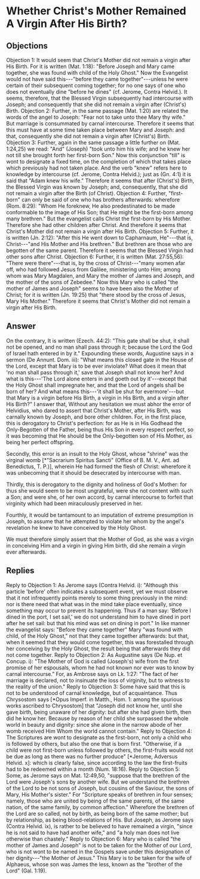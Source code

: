 # Whether Christ's Mother Remained A Virgin After His Birth?
## Objections
Objection 1: It would seem that Christ's Mother did not remain a virgin after His Birth. For it is written (Mat. 1:18): "Before Joseph and Mary came together, she was found with child of the Holy Ghost." Now the Evangelist would not have said this---"before they came together"---unless he were certain of their subsequent coming together; for no one says of one who does not eventually dine "before he dines" (cf. Jerome, Contra Helvid.). It seems, therefore, that the Blessed Virgin subsequently had intercourse with Joseph; and consequently that she did not remain a virgin after (Christ's) Birth.
Objection 2: Further, in the same passage (Mat. 1:20) are related the words of the angel to Joseph: "Fear not to take unto thee Mary thy wife." But marriage is consummated by carnal intercourse. Therefore it seems that this must have at some time taken place between Mary and Joseph: and that, consequently she did not remain a virgin after (Christ's) Birth.
Objection 3: Further, again in the same passage a little further on (Mat. 1:24,25) we read: "And" (Joseph) "took unto him his wife; and he knew her not till she brought forth her first-born Son." Now this conjunction "till" is wont to designate a fixed time, on the completion of which that takes place which previously had not taken place. And the verb "knew" refers here to knowledge by intercourse (cf. Jerome, Contra Helvid.); just as (Gn. 4:1) it is said that "Adam knew his wife." Therefore it seems that after (Christ's) Birth, the Blessed Virgin was known by Joseph; and, consequently, that she did not remain a virgin after the Birth (of Christ).
Objection 4: Further, "first-born" can only be said of one who has brothers afterwards: wherefore (Rom. 8:29): "Whom He foreknew, He also predestinated to be made conformable to the image of His Son; that He might be the first-born among many brethren." But the evangelist calls Christ the first-born by His Mother. Therefore she had other children after Christ. And therefore it seems that Christ's Mother did not remain a virgin after His Birth.
Objection 5: Further, it is written (Jn. 2:12): "After this He went down to Capharnaum, He"---that is, Christ---"and His Mother and His brethren." But brethren are those who are begotten of the same parent. Therefore it seems that the Blessed Virgin had other sons after Christ.
Objection 6: Further, it is written (Mat. 27:55,56): "There were there"---that is, by the cross of Christ---"many women afar off, who had followed Jesus from Galilee, ministering unto Him; among whom was Mary Magdalen, and Mary the mother of James and Joseph, and the mother of the sons of Zebedee." Now this Mary who is called "the mother of James and Joseph" seems to have been also the Mother of Christ; for it is written (Jn. 19:25) that "there stood by the cross of Jesus, Mary His Mother." Therefore it seems that Christ's Mother did not remain a virgin after His Birth.
## Answer
On the contrary, It is written (Ezech. 44:2): "This gate shall be shut, it shall not be opened, and no man shall pass through it; because the Lord the God of Israel hath entered in by it." Expounding these words, Augustine says in a sermon (De Annunt. Dom. iii): "What means this closed gate in the House of the Lord, except that Mary is to be ever inviolate? What does it mean that 'no man shall pass through it,' save that Joseph shall not know her? And what is this---'The Lord alone enters in and goeth out by it'---except that the Holy Ghost shall impregnate her, and that the Lord of angels shall be born of her? And what means this---'it shall be shut for evermore'---but that Mary is a virgin before His Birth, a virgin in His Birth, and a virgin after His Birth?"
I answer that, Without any hesitation we must abhor the error of Helvidius, who dared to assert that Christ's Mother, after His Birth, was carnally known by Joseph, and bore other children. For, in the first place, this is derogatory to Christ's perfection: for as He is in His Godhead the Only-Begotten of the Father, being thus His Son in every respect perfect, so it was becoming that He should be the Only-begotten son of His Mother, as being her perfect offspring.

Secondly, this error is an insult to the Holy Ghost, whose "shrine" was the virginal womb [*"Sacrarium Spiritus Sancti" (Office of B. M. V., Ant. ad Benedictus, T. P.)], wherein He had formed the flesh of Christ: wherefore it was unbecoming that it should be desecrated by intercourse with man.

Thirdly, this is derogatory to the dignity and holiness of God's Mother: for thus she would seem to be most ungrateful, were she not content with such a Son; and were she, of her own accord, by carnal intercourse to forfeit that virginity which had been miraculously preserved in her.

Fourthly, it would be tantamount to an imputation of extreme presumption in Joseph, to assume that he attempted to violate her whom by the angel's revelation he knew to have conceived by the Holy Ghost.

We must therefore simply assert that the Mother of God, as she was a virgin in conceiving Him and a virgin in giving Him birth, did she remain a virgin ever afterwards.
## Replies
Reply to Objection 1: As Jerome says (Contra Helvid. i): "Although this particle 'before' often indicates a subsequent event, yet we must observe that it not infrequently points merely to some thing previously in the mind: nor is there need that what was in the mind take place eventually, since something may occur to prevent its happening. Thus if a man say: 'Before I dined in the port, I set sail,' we do not understand him to have dined in port after he set sail: but that his mind was set on dining in port." In like manner the evangelist says: "Before they came together" Mary "was found with child, of the Holy Ghost," not that they came together afterwards: but that, when it seemed that they would come together, this was forestalled through her conceiving by the Holy Ghost, the result being that afterwards they did not come together.
Reply to Objection 2: As Augustine says (De Nup. et Concup. i): "The Mother of God is called (Joseph's) wife from the first promise of her espousals, whom he had not known nor ever was to know by carnal intercourse." For, as Ambrose says on Lk. 1:27: "The fact of her marriage is declared, not to insinuate the loss of virginity, but to witness to the reality of the union."
Reply to Objection 3: Some have said that this is not to be understood of carnal knowledge, but of acquaintance. Thus Chrysostom says [*Opus Imperf. in Matth., Hom. 1: among the spurious works ascribed to Chrysostom] that "Joseph did not know her, until she gave birth, being unaware of her dignity: but after she had given birth, then did he know her. Because by reason of her child she surpassed the whole world in beauty and dignity: since she alone in the narrow abode of her womb received Him Whom the world cannot contain."
Reply to Objection 4: The Scriptures are wont to designate as the first-born, not only a child who is followed by others, but also the one that is born first. "Otherwise, if a child were not first-born unless followed by others, the first-fruits would not be due as long as there was no further produce" [*Jerome, Adversus Helvid. x]: which is clearly false, since according to the law the first-fruits had to be redeemed within a month (Num. 18:16).
Reply to Objection 5: Some, as Jerome says on Mat. 12:49,50, "suppose that the brethren of the Lord were Joseph's sons by another wife. But we understand the brethren of the Lord to be not sons of Joseph, but cousins of the Saviour, the sons of Mary, His Mother's sister." For "Scripture speaks of brethren in four senses; namely, those who are united by being of the same parents, of the same nation, of the same family, by common affection." Wherefore the brethren of the Lord are so called, not by birth, as being born of the same mother; but by relationship, as being blood-relations of His. But Joseph, as Jerome says (Contra Helvid. ix), is rather to be believed to have remained a virgin, "since he is not said to have had another wife," and "a holy man does not live otherwise than chastely."
Reply to Objection 6: Mary who is called "the mother of James and Joseph" is not to be taken for the Mother of our Lord, who is not wont to be named in the Gospels save under this designation of her dignity---"the Mother of Jesus." This Mary is to be taken for the wife of Alphaeus, whose son was James the less, known as the "brother of the Lord" (Gal. 1:19).